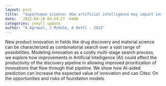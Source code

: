 ```yaml
---
layout: post
title:  "Superhuman science: How artificial intelligence may impact innovation"
date:   2022-04-28 04:54:27 -0400
categories: jekyll update
author: "A Agrawal, J McHale, A Oettl - 2022"
---
```

New product innovation in fields like drug discovery and material science can be characterized as combinatorial search over a vast range of possibilities. Modeling innovation as a costly multi-stage search process, we explore how improvements in Artificial Intelligence (AI) could affect the productivity of the discovery pipeline in allowing improved prioritization of innovations that flow through that pipeline. We show how AI-aided prediction can increase the expected value of innovation and can Cites: On the opportunities and risks of foundation models